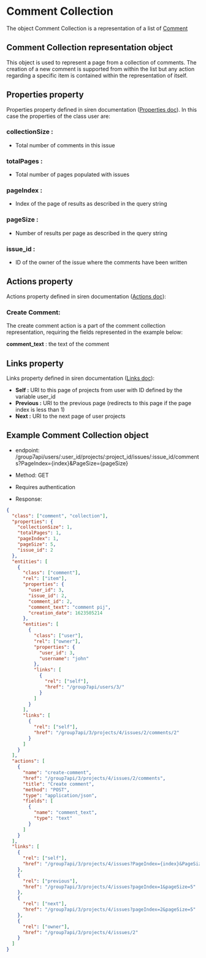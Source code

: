 # **Comment Collection**

The object Comment Collection is a representation of a list of [Comment](https://github.com/isel-leic-daw/daw-project-li61d-g07/blob/main/docs/Documentation/Comments/Comment.md)

## **Comment Collection representation object**

This object is used to represent a page from a collection of comments. The creation of a new comment is supported from within the list but any action regarding a specific item is contained within the representation of itself.

## **Properties property**

Properties property defined in siren documentation ([Properties doc](https://github.com/kevinswiber/siren#properties)). In this case the properties of the class user are:

### **collectionSize :**

- Total number of comments in this issue

### **totalPages :**

- Total number of pages populated with issues

### **pageIndex :**

- Index of the page of results as described in the query string

### **pageSize :**

- Number of results per page as described in the query string

### **issue_id :**

- ID of the owner of the issue where the comments have been written

## **Actions property**

Actions property defined in siren documentation ([Actions doc](https://github.com/kevinswiber/siren#actions-1)):

### **Create Comment:**

The create comment action is a part of the comment collection representation, requiring the fields represented in the example below:

**comment_text** : the text of the comment

## **Links property**

Links property defined in siren documentation ([Links doc](https://github.com/kevinswiber/siren#links-1)):

- **Self :** URI to this page of projects from user with ID defined by the variable user_id
- **Previous :** URI to the previous page (redirects to this page if the page index is less than 1)
- **Next :** URI to the next page of user projects

## **Example Comment Collection object**

- endpoint: /group7api/users/:user_id/projects/:project_id/issues/:issue_id/comments?PageIndex={index}&PageSize={pageSize}

- Method: GET

- Requires authentication

- Response:

```json
{
  "class": ["comment", "collection"],
  "properties": {
    "collectionSize": 1,
    "totalPages": 1,
    "pageIndex": 1,
    "pageSize": 5,
    "issue_id": 2
  },
  "entities": [
    {
      "class": ["comment"],
      "rel": ["item"],
      "properties": {
        "user_id": 3,
        "issue_id": 2,
        "comment_id": 2,
        "comment_text": "comment pij",
        "creation_date": 1623505214
      },
      "entities": [
        {
          "class": ["user"],
          "rel": ["owner"],
          "properties": {
            "user_id": 3,
            "username": "john"
          },
          "links": [
            {
              "rel": ["self"],
              "href": "/group7api/users/3/"
            }
          ]
        }
      ],
      "links": [
        {
          "rel": ["self"],
          "href": "/group7api/3/projects/4/issues/2/comments/2"
        }
      ]
    }
  ],
  "actions": [
    {
      "name": "create-comment",
      "href": "/group7api/3/projects/4/issues/2/comments",
      "title": "Create comment",
      "method": "POST",
      "type": "application/json",
      "fields": [
        {
          "name": "comment_text",
          "type": "text"
        }
      ]
    }
  ],
  "links": [
    {
      "rel": ["self"],
      "href": "/group7api/3/projects/4/issues?PageIndex={index}&PageSize={pageSize}"
    },
    {
      "rel": ["previous"],
      "href": "/group7api/3/projects/4/issues?pageIndex=1&pageSize=5"
    },
    {
      "rel": ["next"],
      "href": "/group7api/3/projects/4/issues?pageIndex=2&pageSize=5"
    },
    {
      "rel": ["owner"],
      "href": "/group7api/3/projects/4/issues/2"
    }
  ]
}
```
